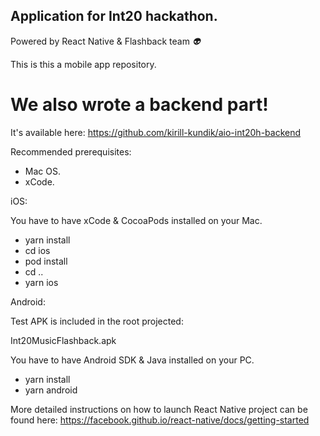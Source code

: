 ## Application for Int20 hackathon.
Powered by React Native & Flashback team *👽*

This is this a mobile app repository.
# We also wrote a backend part!
It's available here: https://github.com/kirill-kundik/aio-int20h-backend

Recommended prerequisites:
- Mac OS.
- xCode.

iOS:

You have to have xCode & CocoaPods installed on your Mac.
- yarn install
- cd ios
- pod install
- cd ..
- yarn ios

Android:

Test APK is included in the root projected:


Int20MusicFlashback.apk

You have to have Android SDK & Java installed on your PC.
- yarn install
- yarn android

More detailed instructions on how to launch React Native project can be found here: https://facebook.github.io/react-native/docs/getting-started

